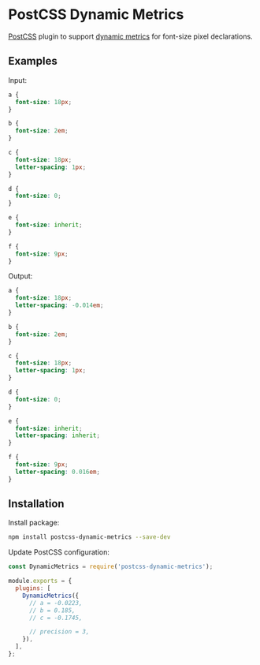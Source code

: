# PostCSS Dynamic Metrics

[PostCSS](https://postcss.org/) plugin to support [dynamic metrics](https://d.rsms.me/inter-website/v3/dynmetrics/) for font-size pixel declarations.

## Examples

Input:

```css
a {
  font-size: 18px;
}

b {
  font-size: 2em;
}

c {
  font-size: 18px;
  letter-spacing: 1px;
}

d {
  font-size: 0;
}

e {
  font-size: inherit;
}

f {
  font-size: 9px;
}
```

Output:

```css
a {
  font-size: 18px;
  letter-spacing: -0.014em;
}

b {
  font-size: 2em;
}

c {
  font-size: 18px;
  letter-spacing: 1px;
}

d {
  font-size: 0;
}

e {
  font-size: inherit;
  letter-spacing: inherit;
}

f {
  font-size: 9px;
  letter-spacing: 0.016em;
}
```

## Installation

Install package:

```sh
npm install postcss-dynamic-metrics --save-dev
```

Update PostCSS configuration:

```js
const DynamicMetrics = require('postcss-dynamic-metrics');

module.exports = {
  plugins: [
    DynamicMetrics({
      // a = -0.0223,
      // b = 0.185,
      // c = -0.1745,

      // precision = 3,
    }),
  ],
};
```